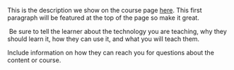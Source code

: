 This is the description we show on the course page [here](https://lab.github.com/QAInsights/qainsights-jmeter). This first paragraph will be featured at the top of the page so make it great.
​

​
Be sure to tell the learner about the technology you are teaching, why they should learn it, how they can use it, and what you will teach them.
​


Include information on how they can reach you for questions about the content or course. 